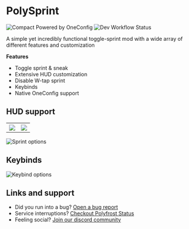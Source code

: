 # PolySprint
![Compact Powered by OneConfig](https://polyfrost.org/img/compact_vector.svg)
![Dev Workflow Status](https://img.shields.io/github/v/release/Polyfrost/PolySprint.svg?style=for-the-badge&color=1452cc&label=release)

A simple yet incredibly functional toggle-sprint mod with a wide array of different features and customization

**Features**
- Toggle sprint & sneak
- Extensive HUD customization
- Disable W-tap sprint
- Keybinds
- Native OneConfig support

## HUD support
<table>
  <tr>
    <th><img src=https://i.imgur.com/kYlQAGQ.png></th>
    <th><img src=https://i.imgur.com/RsBcnpT.png></th>
  </tr>
</table>

![Sprint options](https://i.imgur.com/r8y0LAH.png)

## Keybinds
![Keybind options](https://i.imgur.com/KADARz2.png)

## Links and support
* Did you run into a bug? [Open a bug report](https://polyfrost.org/discord)
* Service interruptions? [Checkout Polyfrost Status](https://status.polyfrost.org/)
* Feeling social? [Join our discord community](https://polyfrost.org/discord)
